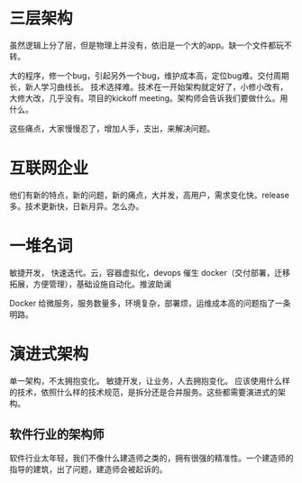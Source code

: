 # 三层架构
虽然逻辑上分了层，但是物理上并没有，依旧是一个大的app。缺一个文件都玩不转。

大的程序，修一个bug，引起另外一个bug，维护成本高，定位bug难。交付周期长，新人学习曲线长。
技术选择难。技术在一开始架构就定好了，小修小改有，大修大改，几乎没有。项目的kickoff meeting。架构师会告诉我们要做什么。用什么。


这些痛点，大家慢慢忍了，增加人手，支出，来解决问题。

# 互联网企业

他们有新的特点，新的问题，新的痛点，大并发，高用户，需求变化快。release多。技术更新快，日新月异。怎么办。


# 一堆名词
敏捷开发， 快速迭代。云，容器虚拟化，devops 催生
docker（交付部署，迁移拓展，方便管理），基础设施自动化。推波助澜

Docker 给微服务，服务数量多，环境复杂，部署烦，运维成本高的问题指了一条明路。


# 演进式架构
单一架构，不太拥抱变化。
敏捷开发，让业务，人去拥抱变化。
应该使用什么样的技术，依照什么样的技术规范，是拆分还是合并服务。这些都需要演进式的架构。

## 软件行业的架构师
软件行业太年轻，我们不像什么建造师之类的，拥有很强的精准性。一个建造师的指导的建筑，出了问题，建造师会被起诉的。